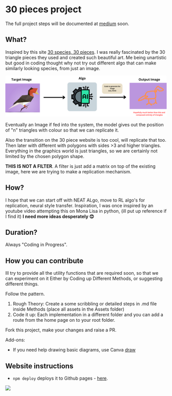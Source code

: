 # 30 pieces project
The full project steps will be documented at [medium](https://medium.com/@jerryjohnthomas) soon.

## What?
Inspired by this site [30 species, 30 pieces](http://species-in-pieces.com/#). I was really fascinated by the 30 triangle pieces they used and created such beautiful art. Me being unartistic but good in coding thought why not try out different algo that can make similarly looking species, from just an image.

<img src="Assets/Aim_Workflow.png" />

Eventually an Image if fed into the system, the model gives out the position of "n" triangles with colour so that we can replicate it.


Also the transition on the 30 piece website is too cool, will replicate that too. Then later with different with polygons with sides >3 and higher triangles. Everything in the graphics world is just triangles, so we are certainly not limited by the chosen polygon shape.

**THIS IS NOT A FILTER**. A filter is just add a matrix on top of the existing image, here we are trying to make a replication mechanism. 

## How?
I hope that we can start off with NEAT ALgo, move to RL algo's for replication, neural style transfer. 
Inspiration, I was once inspired by an youtube video attempting this on Mona Lisa in python, (ill put up reference if I find it)
**I need more ideas desperately 😊**

## Duration?
Always "Coding in Progress".  

## How you can contribute
Ill try to provide all the utility functions that are required soon, so that we can experiment on it
Either by Coding up Different Methods, or suggesting different things.

Follow the pattern.
1. Rough Theory: Create a some scribbling or detailed steps in .md file inside Methods (place all assets in the Assets folder)
2. Code it up: Each implementation in a different folder and you can add a route from the home page on to your root folder.

Fork this project, make your changes and raise a PR.

Add-ons:
* If you need help drawing basic diagrams, use Canva [draw](https://www.canva.com/design/DAFu_nxg-6w/8ijozYRZpn4Qm0l-BABxOw/edit?ui=eyJBIjp7IkIiOnsiQiI6dHJ1ZX19LCJFIjp7IkE_IjoiUCJ9LCJHIjp7IkIiOnRydWV9fQ)


## Website instructions
* `npm deploy` deploys it to Github pages - [here](https://jerryjohnthomas.github.io/30pieces/).

![](https://media.tenor.com/cTNHiNckhfIAAAAC/minions-strong.gif)

